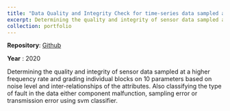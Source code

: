 ```yaml
---
title: "Data Quality and Integrity Check for time-series data sampled at higher frequency"
excerpt: Determining the quality and integrity of sensor data sampled at a higher frequency rate"<br/><img src='/images/GitHub-dark.png'>"
collection: portfolio
---
```

 
**Repository**: [Github](https://github.com/saradindusengupta/data_quality_management)

**Year** : 2020

Determining the quality and integrity of sensor data sampled at a higher frequency rate and grading individual blocks on 10 parameters based on noise level and inter-relationships of the attributes. Also classifying the type of fault in the data either component malfunction, sampling error or
transmission error using svm classifier.
